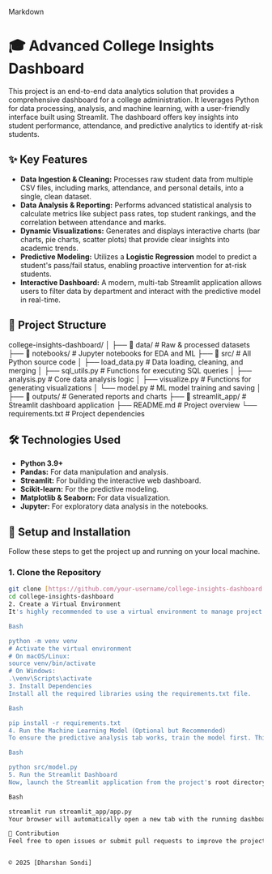 Markdown

# 🎓 Advanced College Insights Dashboard

This project is an end-to-end data analytics solution that provides a comprehensive dashboard for a college administration. It leverages Python for data processing, analysis, and machine learning, with a user-friendly interface built using Streamlit. The dashboard offers key insights into student performance, attendance, and predictive analytics to identify at-risk students.

## ✨ Key Features

* **Data Ingestion & Cleaning:** Processes raw student data from multiple CSV files, including marks, attendance, and personal details, into a single, clean dataset.
* **Data Analysis & Reporting:** Performs advanced statistical analysis to calculate metrics like subject pass rates, top student rankings, and the correlation between attendance and marks.
* **Dynamic Visualizations:** Generates and displays interactive charts (bar charts, pie charts, scatter plots) that provide clear insights into academic trends.
* **Predictive Modeling:** Utilizes a **Logistic Regression** model to predict a student's pass/fail status, enabling proactive intervention for at-risk students.
* **Interactive Dashboard:** A modern, multi-tab Streamlit application allows users to filter data by department and interact with the predictive model in real-time.

## 📁 Project Structure

college-insights-dashboard/
│
├── 📁 data/                  # Raw & processed datasets
├── 📁 notebooks/              # Jupyter notebooks for EDA and ML
├── 📁 src/                    # All Python source code
│   ├── load_data.py          # Data loading, cleaning, and merging
│   ├── sql_utils.py          # Functions for executing SQL queries
│   ├── analysis.py           # Core data analysis logic
│   ├── visualize.py          # Functions for generating visualizations
│   └── model.py              # ML model training and saving
│
├── 📁 outputs/                # Generated reports and charts
├── 📁 streamlit_app/          # Streamlit dashboard application
├── README.md                 # Project overview
└── requirements.txt          # Project dependencies


## 🛠️ Technologies Used

* **Python 3.9+**
* **Pandas:** For data manipulation and analysis.
* **Streamlit:** For building the interactive web dashboard.
* **Scikit-learn:** For the predictive modeling.
* **Matplotlib & Seaborn:** For data visualization.
* **Jupyter:** For exploratory data analysis in the notebooks.

## 🚀 Setup and Installation

Follow these steps to get the project up and running on your local machine.

### 1. Clone the Repository

```bash
git clone [https://github.com/your-username/college-insights-dashboard.git](https://github.com/your-username/college-insights-dashboard.git)
cd college-insights-dashboard
2. Create a Virtual Environment
It's highly recommended to use a virtual environment to manage project dependencies.

Bash

python -m venv venv
# Activate the virtual environment
# On macOS/Linux:
source venv/bin/activate
# On Windows:
.\venv\Scripts\activate
3. Install Dependencies
Install all the required libraries using the requirements.txt file.

Bash

pip install -r requirements.txt
4. Run the Machine Learning Model (Optional but Recommended)
To ensure the predictive analysis tab works, train the model first. This will save model.pkl to the outputs folder.

Bash

python src/model.py
5. Run the Streamlit Dashboard
Now, launch the Streamlit application from the project's root directory.

Bash

streamlit run streamlit_app/app.py
Your browser will automatically open a new tab with the running dashboard.

🤝 Contribution
Feel free to open issues or submit pull requests to improve the project.


© 2025 [Dharshan Sondi]
